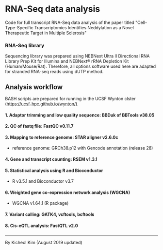 # RNA-Seq data analysis
Code for full transcript RNA-Seq data analysis of the paper titled "Cell-Type-Specific Transcriptomics Identifies Neddylation as a Novel Therapeutic Target in Multiple Sclerosis"

### RNA-Seq library
Sequencing library was prepared using NEBNext Ultra II Directional RNA Library Prep Kit for Illumina and NEBNext® rRNA Depletion Kit (Human/Mouse/Rat). Therefore, all options software used here are adapted for stranded RNA-seq reads using dUTP method.

## Analysis workflow
BASH scripts are prepared for running in the UCSF Wynton clster (https://ucsf-hpc.github.io/wynton/).

#### 1. Adaptor trimming and low quality sequence: BBDuk of BBTools v38.05
#### 2. QC of fastq file: FastQC v0.11.7
#### 3. Mapping to reference genome: STAR aligner v2.6.0c
- reference genome: GRCh38.p12 with Gencode annotation (release 28)
#### 4. Gene and transcript counting: RSEM v1.3.1
#### 5. Statistical analysis using R and Bioconductor 
- R v3.5.1 and Bioconductor v3.7
#### 6. Weighted gene co-expression network analysis (WGCNA)
- WGCNA v1.64.1 (R package)
#### 7. Variant calling: GATK4, vcftools, bcftools
#### 8. Cis-eQTL analysis: FastQTL v2.0

### 


-----
By Kicheol Kim (August 2019 updated)
